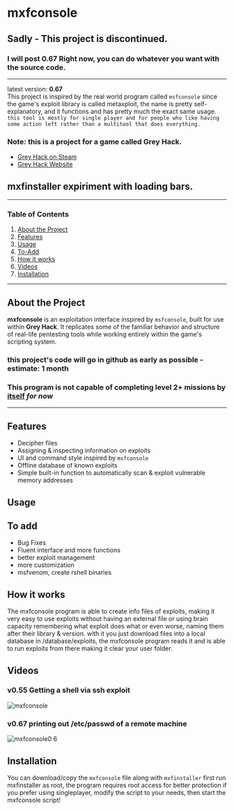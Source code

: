 # mxfconsole
## Sadly - This project is discontinued.
### I will post 0.67 Right now, you can do whatever you want with the source code.
-------
latest version: **0.67**  
This project is inspired by the real world program called `msfconsole` since the game's exploit library is called metaxploit, the name is pretty self-explanatory, and it functions and has pretty much the exact same usage.
<br>
`this tool is mostly for single player and for people who like having some action left rather than a multitool that does everything.`
### Note: this is a project for a game called **Grey Hack**.
- [Grey Hack on Steam](https://store.steampowered.com/app/605230/Grey_Hack/)
- [Grey Hack Website](https://greyhackgame.com/)
## mxfinstaller expiriment with loading bars.
---
### Table of Contents
1. [About the Project](#about-the-project)
2. [Features](#features)
3. [Usage](#usage)
4. [To-Add](#to-add)
5. [How it works](#how-it-works)
6. [Videos](#videos)
7. [Installation](#installation)

---

## About the Project

**mxfconsole** is an exploitation interface inspired by `msfconsole`, built for use within **Grey Hack**. It replicates some of the familiar behavior and structure of real-life pentesting tools while working entirely within the game's scripting system.
### this project's code will go in github as early as possible - estimate: 1 month
### This program is not capable of completing level 2+ missions by <ins>itself</ins> *for now*
---

## Features

- Decipher files
- Assigning & inspecting information on exploits
- UI and command style inspired by `msfconsole`
- Offline database of known exploits
- Simple built-in function to automatically scan & exploit vulnerable memory addresses

## Usage

## To add

- Bug Fixes
- Fluent interface and more functions
- better exploit management
- more customization
- msfvenom, create rshell binaries


## How it works

The mxfconsole program is able to create info files of exploits, making it very easy to use exploits without having an external file or using brain capacity remembering what exploit does what or even worse, naming them after their library & version.
with it you just download files into a local database in /database/exploits, the mxfconsole program reads it and is able to run exploits from there making it clear your user folder.

## Videos
### v0.55 Getting a shell via ssh exploit
![mxfconsole](https://github.com/user-attachments/assets/5ab2fec6-94f3-4d1b-a003-81a56380102f)
### v0.67 printing out /etc/passwd of a remote machine
![mxfconsole0 6](https://github.com/user-attachments/assets/29e0e6f4-8e08-44c8-8bfe-8132dc7dfae7)

## Installation

You can download/copy the `mxfconsole` file along with `mxfinstaller`
first run mxfinstaller as root, the program requires root access for better protection
if you prefer using singleplayer, modify the script to your needs, then start the mxfconsole script!
